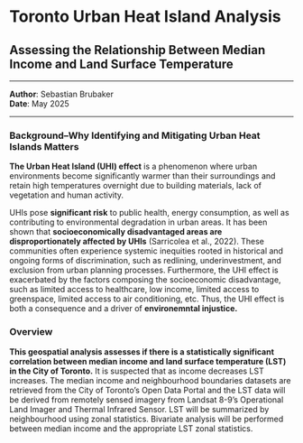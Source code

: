 # **Toronto Urban Heat Island Analysis**

## **Assessing the Relationship Between Median Income and Land Surface Temperature**
---
**Author**: Sebastian Brubaker  
**Date**: May 2025

---

### **Background–Why Identifying and Mitigating Urban Heat Islands Matters**
**The Urban Heat Island (UHI) effect** is a phenomenon where urban environments become significantly warmer than their surroundings and retain high temperatures overnight due to building materials, lack of vegetation and human activity.

UHIs pose **significant risk** to public health, energy consumption, as well as contributing to environmental degradation in urban areas. It has been shown that **socioeconomically disadvantaged areas are disproportionately affected by UHIs** (Sarricolea et al., 2022). These communities often experience systemic inequities rooted in historical and ongoing forms of discrimination, such as redlining, underinvestment, and exclusion from urban planning processes. Furthermore, the UHI effect is exacerbated by the factors composing the socioeconomic disadvantage, such as limited access to healthcare, low income, limited access to greenspace, limited access to air conditioning, etc. Thus, the UHI effect is both a consequence and a driver of **environemntal injustice.**


### **Overview**
**This geospatial analysis assesses if there is a statistically significant correlation between median income and land surface temperature (LST) in the City of Toronto.** It is suspected that as income decreases LST increases. The median income and neighbourhood boundaries datasets are retrieved from the City of Toronto’s Open Data Portal and the LST data will be derived from remotely sensed imagery from Landsat 8-9’s Operational Land Imager and Thermal Infrared Sensor. LST will be summarized by neighbourhood using zonal statistics. Bivariate analysis will be performed between median income and the appropriate LST zonal statistics.
